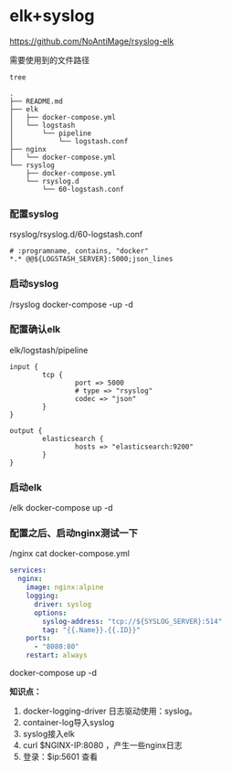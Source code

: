 # elk+syslog
https://github.com/NoAntiMage/rsyslog-elk


需要使用到的文件路径
```
tree 

.
├── README.md
├── elk
│   ├── docker-compose.yml
│   └── logstash
│       └── pipeline
│           └── logstash.conf
├── nginx
│   └── docker-compose.yml
└── rsyslog
    ├── docker-compose.yml
    └── rsyslog.d
        └── 60-logstash.conf
```

### 配置syslog
rsyslog/rsyslog.d/60-logstash.conf
```
# :programname, contains, "docker"
*.* @@${LOGSTASH_SERVER}:5000;json_lines
```

### 启动syslog
/rsyslog
docker-compose -up -d 

### 配置确认elk
elk/logstash/pipeline
```
input {
        tcp {
                port => 5000
                # type => "rsyslog"
                codec => "json"
        }
}

output {
        elasticsearch {
                hosts => "elasticsearch:9200"
        }
}
```

### 启动elk
/elk
docker-compose up -d

### 配置之后、启动nginx测试一下
/nginx
cat docker-compose.yml

```yml
services:
  nginx:
    image: nginx:alpine
    logging:
      driver: syslog
      options:
        syslog-address: "tcp://${SYSLOG_SERVER}:514"
        tag: "{{.Name}}.{{.ID}}"
    ports:
      - "8080:80"
    restart: always

```
docker-compose up -d



**知识点：**
1. docker-logging-driver 日志驱动使用：syslog。
2. container-log导入syslog
3. syslog接入elk
4. curl $NGINX-IP:8080 ，产生一些nginx日志
5. 登录：$ip:5601 查看